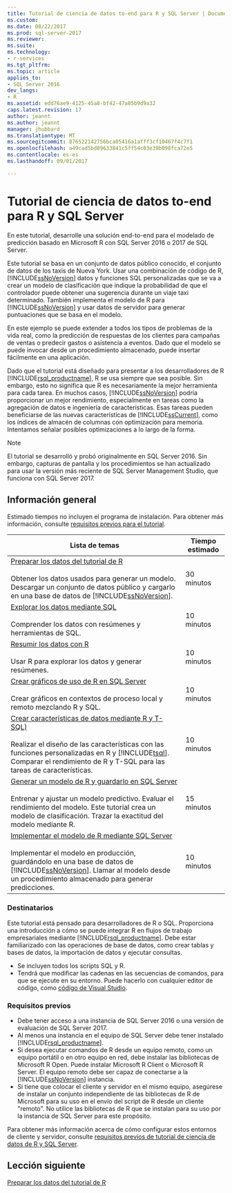 ```yaml
---
title: Tutorial de ciencia de datos to-end para R y SQL Server | Documentos de Microsoft
ms.custom: 
ms.date: 08/22/2017
ms.prod: sql-server-2017
ms.reviewer: 
ms.suite: 
ms.technology:
- r-services
ms.tgt_pltfrm: 
ms.topic: article
applies_to:
- SQL Server 2016
dev_langs:
- R
ms.assetid: edd76ae9-4125-45a8-bf42-47a85b9d9a32
caps.latest.revision: 17
author: jeannt
ms.author: jeannt
manager: jhubbard
ms.translationtype: MT
ms.sourcegitcommit: 876522142756bca05416a1afff3cf10467f4c7f1
ms.openlocfilehash: a49cad5bd89633841c5ff54c03e39b098fca72e5
ms.contentlocale: es-es
ms.lasthandoff: 09/01/2017

---
```

# <a name="end-to-end-data-science-walkthrough-for-r-and-sql-server"></a>Tutorial de ciencia de datos to-end para R y SQL Server

En este tutorial, desarrolle una solución end-to-end para el modelado de predicción basado en Microsoft R con SQL Server 2016 o 2017 de SQL Server.

Este tutorial se basa en un conjunto de datos público conocido, el conjunto de datos de los taxis de Nueva York. Usar una combinación de código de R, [!INCLUDE[ssNoVersion](../../includes/ssnoversion-md.md)] datos y funciones SQL personalizadas que se va a crear un modelo de clasificación que indique la probabilidad de que el controlador puede obtener una sugerencia durante un viaje taxi determinado. También implementa el modelo de R para [!INCLUDE[ssNoVersion](../../includes/ssnoversion-md.md)] y usar datos de servidor para generar puntuaciones que se basa en el modelo.

En este ejemplo se puede extender a todos los tipos de problemas de la vida real, como la predicción de respuestas de los clientes para campañas de ventas o predecir gastos o asistencia a eventos. Dado que el modelo se puede invocar desde un procedimiento almacenado, puede insertar fácilmente en una aplicación.

Dado que el tutorial está diseñado para presentar a los desarrolladores de R [!INCLUDE[rsql_productname](../../includes/rsql-productname-md.md)], R se usa siempre que sea posible. Sin embargo, esto no significa que R es necesariamente la mejor herramienta para cada tarea. En muchos casos, [!INCLUDE[ssNoVersion](../../includes/ssnoversion-md.md)] podría proporcionar un mejor rendimiento, especialmente en tareas como la agregación de datos e ingeniería de características.  Esas tareas pueden beneficiarse de las nuevas características de [!INCLUDE[ssCurrent](../../includes/sscurrent-md.md)], como los índices de almacén de columnas con optimización para memoria. Intentamos señalar posibles optimizaciones a lo largo de la forma.

> [!NOTE]
> El tutorial se desarrolló y probó originalmente en SQL Server 2016. Sin embargo, capturas de pantalla y los procedimientos se han actualizado para usar la versión más reciente de SQL Server Management Studio, que funciona con SQL Server 2017.

## <a name="overview"></a>Información general

Estimado tiempos no incluyen el programa de instalación. Para obtener más información, consulte [requisitos previos para el tutorial](../tutorials/walkthrough-prerequisites-for-data-science-walkthroughs.md).

|Lista de temas|Tiempo estimado|
|-|------------------------------|
|[Preparar los datos del tutorial de R](../tutorials/walkthrough-prepare-the-data.md) <br /><br />Obtener los datos usados para generar un modelo. Descargar un conjunto de datos público y cargarlo en una base de datos de [!INCLUDE[ssNoVersion](../../includes/ssnoversion-md.md)].|30 minutos|
|[Explorar los datos mediante SQL](../tutorials/walkthrough-view-and-explore-the-data.md) <br /><br />Comprender los datos con resúmenes y herramientas de SQL.|10 minutos|
|[Resumir los datos con R](../tutorials/walkthrough-view-and-summarize-data-using-r.md) <br /><br />Usar R para explorar los datos y generar resúmenes.|10 minutos|
|[Crear gráficos de uso de R en SQL Server](../tutorials/walkthrough-create-graphs-and-plots-using-r.md) <br /><br />Crear gráficos en contextos de proceso local y remoto mezclando R y SQL.|10 minutos|
|[Crear características de datos mediante R y T-SQL)](../tutorials/walkthrough-create-data-features.md) <br /><br />Realizar el diseño de las características con las funciones personalizadas en R y [!INCLUDE[tsql](../../includes/tsql-md.md)]. Comparar el rendimiento de R y T-SQL para las tareas de características. |10 minutos|
|[Generar un modelo de R y guardarlo en SQL Server](../tutorials/walkthrough-build-and-save-the-model.md) <br /><br />Entrenar y ajustar un modelo predictivo. Evaluar el rendimiento del modelo. Este tutorial crea un modelo de clasificación. Trazar la exactitud del modelo mediante R.|15 minutos|
|[Implementar el modelo de R mediante SQL Server](../tutorials/walkthrough-deploy-and-use-the-model.md) <br /><br />Implementar el modelo en producción, guardándolo en una base de datos de [!INCLUDE[ssNoVersion](../../includes/ssnoversion-md.md)]. Llamar al modelo desde un procedimiento almacenado para generar predicciones.|10 minutos|

### <a name="intended-audience"></a>Destinatarios

Este tutorial está pensado para desarrolladores de R o SQL. Proporciona una introducción a cómo se puede integrar R en flujos de trabajo empresariales mediante [!INCLUDE[rsql_productname](../../includes/rsql-productname-md.md)].  Debe estar familiarizado con las operaciones de base de datos, como crear tablas y bases de datos, la importación de datos y ejecutar consultas.

+ Se incluyen todos los scripts SQL y R.
+ Tendrá que modificar las cadenas en las secuencias de comandos, para que se ejecute en su entorno. Puede hacerlo con cualquier editor de código, como [código de Visual Studio](https://code.visualstudio.com/Download).

### <a name="prerequisites"></a>Requisitos previos

+ Debe tener acceso a una instancia de SQL Server 2016 o una versión de evaluación de SQL Server 2017.
+ Al menos una instancia en el equipo de SQL Server debe tener instalado [!INCLUDE[rsql_productname](../../includes/rsql-productname-md.md)].
+ Si desea ejecutar comandos de R desde un equipo remoto, como un equipo portátil o en otro equipo en red, debe instalar las bibliotecas de Microsoft R Open. Puede instalar Microsoft R Client o Microsoft R Server. El equipo remoto debe ser capaz de conectarse a la [!INCLUDE[ssNoVersion](../../includes/ssnoversion-md.md)] instancia.
+ Si tiene que colocar el cliente y servidor en el mismo equipo, asegúrese de instalar un conjunto independiente de las bibliotecas de R de Microsoft para su uso en el envío del script de R desde un cliente "remoto". No utilice las bibliotecas de R que se instalan para su uso por la instancia de SQL Server para este propósito.

Para obtener más información acerca de cómo configurar estos entornos de cliente y servidor, consulte [requisitos previos de tutorial de ciencia de datos de R y SQL Server](../tutorials/walkthrough-prerequisites-for-data-science-walkthroughs.md).

## <a name="next-lesson"></a>Lección siguiente

[Preparar los datos del tutorial de R](../tutorials/walkthrough-prepare-the-data.md)

